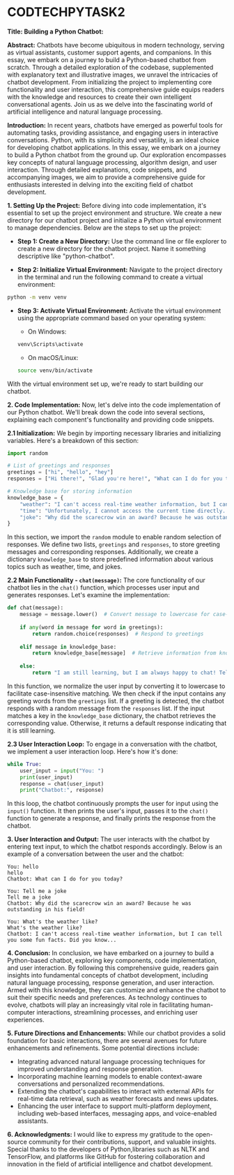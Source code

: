 # CODTECHPYTASK2
**Title: Building a Python Chatbot:**

**Abstract:**
	Chatbots have become ubiquitous in modern technology, serving as virtual assistants, customer support agents, and companions. In this essay, we embark on a journey to 
 build a Python-based chatbot from scratch. Through a detailed exploration of the codebase, supplemented with explanatory text and illustrative images, we unravel the 
 intricacies of chatbot development. From initializing the project to implementing core functionality and user interaction, this comprehensive guide equips readers with the
 knowledge and resources to create their own intelligent conversational agents. Join us as we delve into the fascinating world of artificial intelligence and natural 
 language processing.

**Introduction:**
	In recent years, chatbots have emerged as powerful tools for automating tasks, providing assistance, and engaging users in interactive conversations. Python, with its 
 simplicity and versatility, is an ideal choice for developing chatbot applications. In this essay, we embark on a journey to build a Python chatbot from the ground up.
 Our exploration encompasses key concepts of natural language processing, algorithm design, and user interaction. Through detailed explanations, code snippets, and
 accompanying images, we aim to provide a comprehensive guide for enthusiasts interested in delving into the exciting field of chatbot development.

**1. Setting Up the Project:**
	Before diving into code implementation, it's essential to set up the project environment and structure. We create a new directory for our chatbot project and initialize
 a Python virtual environment to manage dependencies. Below are the steps to set up the project:

- **Step 1: Create a New Directory:**
 	Use the command line or file explorer to create a new directory for the chatbot project. Name it something descriptive like "python-chatbot".

- **Step 2: Initialize Virtual Environment:**
  	Navigate to the project directory in the terminal and run the following command to create a virtual environment:

```bash
python -m venv venv
```

- **Step 3: Activate Virtual Environment:**
  	Activate the virtual environment using the appropriate command based on your operating system:

   - On Windows:
   ```bash
   venv\Scripts\activate
   ```

   - On macOS/Linux:
   ```bash
   source venv/bin/activate
   ```

With the virtual environment set up, we're ready to start building our chatbot.

**2. Code Implementation:**
	Now, let's delve into the code implementation of our Python chatbot. We'll break down the code into several sections, explaining each component's functionality and 
 providing code snippets.

**2.1 Initialization:**
	We begin by importing necessary libraries and initializing variables. Here's a breakdown of this section:

```python
import random

# List of greetings and responses
greetings = ["hi", "hello", "hey"]
responses = ["Hi there!", "Glad you're here!", "What can I do for you today?"]

# Knowledge base for storing information
knowledge_base = {
    "weather": "I can't access real-time weather information, but I can tell you some fun facts. Did you know...",
    "time": "Unfortunately, I cannot access the current time directly. However, you can check your device's clock.",
    "joke": "Why did the scarecrow win an award? Because he was outstanding in his field!",
}
```


In this section, we import the `random` module to enable random selection of responses. We define two lists, `greetings` and `responses`, to store greeting messages and 
corresponding responses. Additionally, we create a dictionary `knowledge_base` to store predefined information about various topics such as weather, time, and jokes.

**2.2 Main Functionality - `chat(message)`:**
	The core functionality of our chatbot lies in the `chat()` function, which processes user input and generates responses. Let's examine the implementation:

```python
def chat(message):
    message = message.lower()  # Convert message to lowercase for case-insensitive matching
    
    if any(word in message for word in greetings):
        return random.choice(responses)  # Respond to greetings
        
    elif message in knowledge_base:
        return knowledge_base[message]  # Retrieve information from knowledge base
        
    else:
        return "I am still learning, but I am always happy to chat! Tell me more about yourself."
```


In this function, we normalize the user input by converting it to lowercase to facilitate case-insensitive matching. We then check if the input contains any greeting words
from the `greetings` list. If a greeting is detected, the chatbot responds with a random message from the `responses` list. If the input matches a key in the
`knowledge_base` dictionary, the chatbot retrieves the corresponding value. Otherwise, it returns a default response indicating that it is still learning.

**2.3 User Interaction Loop:**
	To engage in a conversation with the chatbot, we implement a user interaction loop. Here's how it's done:

```python
while True:
    user_input = input("You: ")
    print(user_input)
    response = chat(user_input)
    print("Chatbot:", response)
```

	
 In this loop, the chatbot continuously prompts the user for input using the `input()` function. It then prints the user's input, passes it to the `chat()` function to generate a response, and finally prints the response from the chatbot.

**3. User Interaction and Output:**
	The user interacts with the chatbot by entering text input, to which the chatbot responds accordingly. Below is an example of a conversation between the user and the
 chatbot:

```
You: hello
hello
Chatbot: What can I do for you today?

You: Tell me a joke
Tell me a joke
Chatbot: Why did the scarecrow win an award? Because he was outstanding in his field!

You: What's the weather like?
What's the weather like?
Chatbot: I can't access real-time weather information, but I can tell you some fun facts. Did you know...
```

**4. Conclusion:**
	In conclusion, we have embarked on a journey to build a Python-based chatbot, exploring key components, code implementation, and user interaction. By following this
 comprehensive guide, readers gain insights into fundamental concepts of chatbot development, including natural language processing, response generation, and user 
 interaction. Armed with this knowledge, they can customize and enhance the chatbot to suit their specific needs and preferences. As technology continues to evolve, 
 chatbots will play an increasingly vital role in facilitating human-computer interactions, streamlining processes, and enriching user experiences.

**5. Future Directions and Enhancements:**
	While our chatbot provides a solid foundation for basic interactions, there are several avenues for future enhancements and refinements. Some potential directions
 include:

- Integrating advanced natural language processing techniques for improved understanding and response generation.
- Incorporating machine learning models to enable context-aware conversations and personalized recommendations.
- Extending the chatbot's capabilities to interact with external APIs for real-time data retrieval, such as weather forecasts and news updates.
- Enhancing the user interface to support multi-platform deployment, including web-based interfaces, messaging apps, and voice-enabled assistants.

**6. Acknowledgments:**
	I would like to express my gratitude to the open-source community for their contributions, support, and valuable insights. Special thanks to the developers of 
 Python,libraries such as NLTK and TensorFlow, and platforms like GitHub for fostering collaboration and innovation in the field of artificial intelligence and chatbot 
 development.





